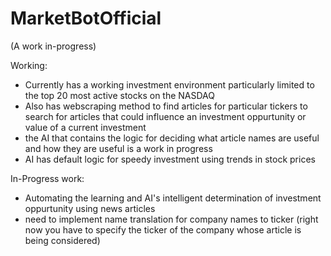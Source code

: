 # MarketBotOfficial
(A work in-progress)

Working:
- Currently has a working investment environment particularly limited to the top 20 most active stocks on the NASDAQ
- Also has webscraping method to find articles for particular tickers to search for articles that could influence an investment oppurtunity
  or value of a current investment
- the AI that contains the logic for deciding what article names are useful and how they are useful is a work in progress
- AI has default logic for speedy investment using trends in stock prices
 
In-Progress work:
- Automating the learning and AI's intelligent determination of investment oppurtunity using news articles
- need to implement name translation for company names to ticker
(right now you have to specify the ticker of the company whose article is being considered)
